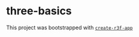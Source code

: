 # three-basics

This project was bootstrapped with [`create-r3f-app`](https://github.com/RenaudROHLINGER/create-r3f-app)